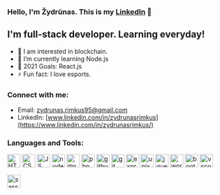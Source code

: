 ### Hello, I'm Žydrūnas. This is my [LinkedIn](https://www.linkedin.com/in/zydrunasrimkus/) 👋 

## I'm full-stack developer. Learning everyday!

- 👀 I am interested in blockchain.
- 🌱 I’m currently learning Node.js
- 🥅 2021 Goals: React.js
- ⚡ Fun fact: I love esports.

### Connect with me:

- Email: [zydrunas.rimkus95@gmail.com](mailto:zydrunas.rimkus95@gmail.com)
- LinkedIn: [www.linkedin.com/in/zydrunasrimkus](https://www.linkedin.com/in/zydrunasrimkus/)

### Languages and Tools:

<p float="left">
<a href="#"><img src="https://cdn.jsdelivr.net/gh/devicons/devicon/icons/html5/html5-original.svg" alt="HTML5" title="HTML5" width="30"/></a>
<a href="#"><img src="https://cdn.jsdelivr.net/gh/devicons/devicon/icons/css3/css3-original.svg" width="30" alt="CSS"/></a>
<a href="#"><img src="https://cdn.jsdelivr.net/gh/devicons/devicon/icons/javascript/javascript-original.svg" width="30" alt="JS"/></a>
<a href="#"><img src="https://cdn.jsdelivr.net/gh/devicons/devicon/icons/nodejs/nodejs-original.svg" width="30" alt="node.js"/></a>
<a href="#"><img src="https://cdn.jsdelivr.net/gh/devicons/devicon/icons/mysql/mysql-original.svg" width="30" alt="mysql"/></a>
<a href="#"><img src="https://cdn.jsdelivr.net/gh/devicons/devicon/icons/php/php-original.svg" width="30" alt="php"/></a>
<a href="#"><img src="https://cdn.jsdelivr.net/gh/devicons/devicon/icons/github/github-original-wordmark.svg" width="30" alt="github"/></a>
<a href="#"><img src="https://cdn.jsdelivr.net/gh/devicons/devicon/icons/git/git-original.svg" width="30" alt="git"/></a>
<a href="#"><img src="https://cdn.jsdelivr.net/gh/devicons/devicon/icons/express/express-original.svg" width="30" alt="express"/></a>
<a href="#"><img src="https://cdn.jsdelivr.net/gh/devicons/devicon/icons/unix/unix-original.svg" width="30" alt="unix command line"/></a>
<a href="#"><img src="https://cdn.jsdelivr.net/gh/devicons/devicon/icons/jquery/jquery-original-wordmark.svg" width="30" alt="jquery"/></a>
<a href="#"><img src="https://cdn.jsdelivr.net/gh/devicons/devicon/icons/wordpress/wordpress-original.svg" width="30" alt="wordpress"/></a>
<a href="#"><img src="https://cdn.jsdelivr.net/gh/devicons/devicon/icons/bootstrap/bootstrap-original.svg" width="30" alt="bootstrap"/></a>
<a href="#"><img src="https://cdn.jsdelivr.net/gh/devicons/devicon/icons/vscode/vscode-original.svg" width="30" alt="vscode"/></a>
</p>
<a href="#"><img src="https://cdn.jsdelivr.net/gh/devicons/devicon/icons/sass/sass-original.svg" width="30" alt="sass"/></a>
</p>
